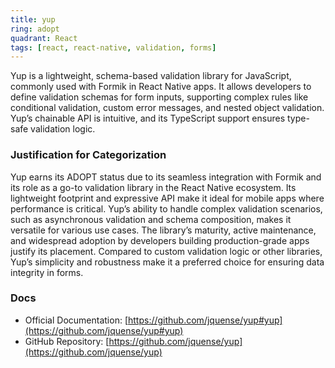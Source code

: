 ```yaml
---
title: yup
ring: adopt
quadrant: React
tags: [react, react-native, validation, forms]
---
```

Yup is a lightweight, schema-based validation library for JavaScript, commonly used with Formik in React Native apps. It allows developers to define validation schemas for form inputs, supporting complex rules like conditional validation, custom error messages, and nested object validation. Yup’s chainable API is intuitive, and its TypeScript support ensures type-safe validation logic.

### Justification for Categorization 
Yup earns its ADOPT status due to its seamless integration with Formik and its role as a go-to validation library in the React Native ecosystem. Its lightweight footprint and expressive API make it ideal for mobile apps where performance is critical. Yup’s ability to handle complex validation scenarios, such as asynchronous validation and schema composition, makes it versatile for various use cases. The library’s maturity, active maintenance, and widespread adoption by developers building production-grade apps justify its placement. Compared to custom validation logic or other libraries, Yup’s simplicity and robustness make it a preferred choice for ensuring data integrity in forms.

### Docs 
- Official Documentation: [https://github.com/jquense/yup#yup](https://github.com/jquense/yup#yup)  
- GitHub Repository: [https://github.com/jquense/yup](https://github.com/jquense/yup)
